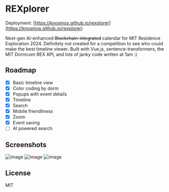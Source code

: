 # REXplorer
Deployment: [https://knosmos.github.io/rexplorer](https://knosmos.github.io/rexplorer)

Next-gen AI-enhanced ~~Blockchain-integrated~~ calendar for MIT Residence Exploration 2024. Definitely not created for a competition to see who could make the best timeline viewer. Built with Vue.js, sentence-transformers, the MIT Dormcom REX API, and lots of janky code written at 1am :)

## Roadmap
- [x] Basic timeline view
- [x] Color coding by dorm
- [x] Popups with event details
- [x] Timeline 
- [x] Search
- [x] Mobile friendliness
- [x] Zoom
- [x] Event saving
- [ ] AI powered search

## Screenshots
![image](https://github.com/user-attachments/assets/ec14c5d7-2abd-441d-8d67-0591bda8b658)
![image](https://github.com/user-attachments/assets/821becb0-43cd-443d-afed-1cb2ddf2eaee)
![image](https://github.com/user-attachments/assets/ad21dfd1-0f8a-43d8-9df6-8fbf6b709eca)

## License
MIT
